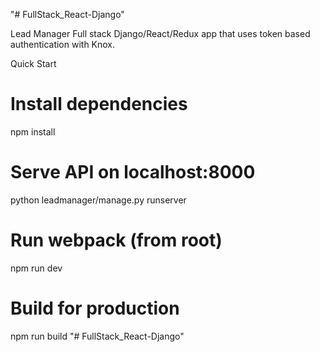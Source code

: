 "# FullStack_React-Django"

Lead Manager
Full stack Django/React/Redux app that uses token based authentication with Knox.

Quick Start

# Install dependencies

npm install

# Serve API on localhost:8000

python leadmanager/manage.py runserver

# Run webpack (from root)

npm run dev

# Build for production

npm run build
"# FullStack_React-Django" 
